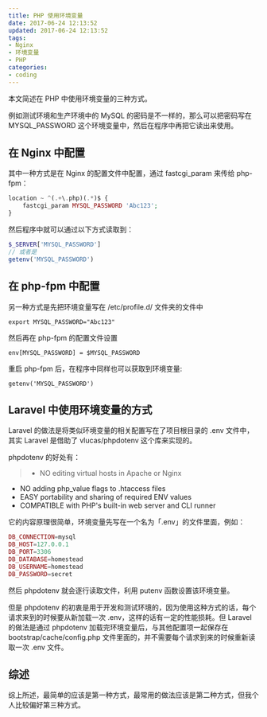 ```yaml
---
title: PHP 使用环境变量
date: 2017-06-24 12:13:52
updated: 2017-06-24 12:13:52
tags:
- Nginx
- 环境变量
- PHP
categories:
- coding
---
```


本文简述在 PHP 中使用环境变量的三种方式。

<!-- more -->

例如测试环境和生产环境中的 MySQL 的密码是不一样的，那么可以把密码写在 MYSQL_PASSWORD 这个环境变量中，然后在程序中再把它读出来使用。

## 在 Nginx 中配置
其中一种方式是在 Nginx 的配置文件中配置，通过 fastcgi_param 来传给 php-fpm：

``` php
location ~ ^(.+\.php)(.*)$ {
    fastcgi_param MYSQL_PASSWORD 'Abc123';
}
```
然后程序中就可以通过以下方式读取到：
``` php
$_SERVER['MYSQL_PASSWORD']
// 或者是
getenv('MYSQL_PASSWORD')
```

## 在 php-fpm 中配置
另一种方式是先把环境变量写在 /etc/profile.d/ 文件夹的文件中
```
export MYSQL_PASSWORD="Abc123"
```
然后再在 php-fpm 的配置文件设置
```
env[MYSQL_PASSWORD] = $MYSQL_PASSWORD
```
重启 php-fpm 后，在程序中同样也可以获取到环境变量:
```
getenv('MYSQL_PASSWORD')
```

## Laravel 中使用环境变量的方式

Laravel 的做法是将类似环境变量的相关配置写在了项目根目录的 .env 文件中，其实 Laravel 是借助了 vlucas/phpdotenv 这个库来实现的。

phpdotenv 的好处有：
> - NO editing virtual hosts in Apache or Nginx
- NO adding php_value flags to .htaccess files
- EASY portability and sharing of required ENV values
- COMPATIBLE with PHP's built-in web server and CLI runner

它的内容原理很简单，环境变量先写在一个名为「.env」的文件里面，例如：
``` php
DB_CONNECTION=mysql
DB_HOST=127.0.0.1
DB_PORT=3306
DB_DATABASE=homestead
DB_USERNAME=homestead
DB_PASSWORD=secret
```
然后 phpdotenv 就会逐行读取文件，利用 putenv 函数设置该环境变量。

但是 phpdotenv 的初衷是用于开发和测试环境的，因为使用这种方式的话，每个请求来到的时候要从新加载一次 .env，这样的话有一定的性能损耗。但 Laravel 的做法是通过 phpdotenv 加载完环境变量后，与其他配置项一起保存在 bootstrap/cache/config.php 文件里面的，并不需要每个请求到来的时候重新读取一次 .env 文件。

## 综述
综上所述，最简单的应该是第一种方式，最常用的做法应该是第二种方式，但我个人比较偏好第三种方式。
